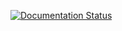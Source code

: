 
[![Documentation Status](https://readthedocs.org/projects/zero-to-chef/badge/?version=latest)](http://zero-to-chef.readthedocs.io/en/latest/?badge=latest)
